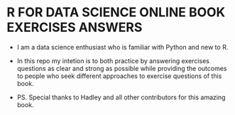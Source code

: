 # R FOR DATA SCIENCE ONLINE BOOK EXERCISES ANSWERS

* I am a data science enthusiast who is familiar with Python and new to R.
    
* In this repo my intetion is to both practice by answering exercises questions as clear and strong as possible while providing the outcomes to people who seek different approaches to exercise questions of this book.
    
* PS. Special thanks to Hadley and all other contributors for this amazing book.
